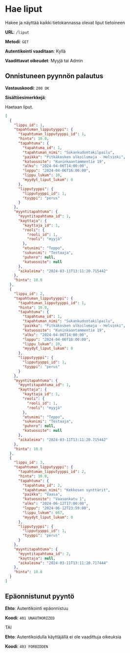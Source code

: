 # Hae liput

Hakee ja näyttää kaikki tietokannassa olevat liput tietoineen

**URL**: `/liput`

**Metodi**: `GET`

**Autentikointi vaaditaan**: Kyllä

**Vaadittavat oikeudet**: Myyjä tai Admin

## Onnistuneen pyynnön palautus

**Vastauskoodi**: `200 OK`

**Sisältöesimerkkejä**:

Haetaan liput.

```json
[
  {
    "lippu_id": 1,
    "tapahtuman_lipputyyppi": {
      "tapahtuman_lipputyyppi_id": 1,
      "hinta": 10.0,
      "tapahtuma": {
        "tapahtuma_id": 1,
        "tapahtuman_nimi": "Sukankudontakilpailu",
        "paikka": "Pitkäkosken ulkoilumaja - Helsinki",
        "katuosoite": "Kuninkaantammentie 19",
        "alku": "2024-04-06T14:00:00",
        "loppu": "2024-04-06T16:00:00",
        "lippu_lukum": 10,
        "myydyt_liput_lukum": 0
      },
      "lipputyyppi": {
        "lipputyyppi_id": 1,
        "tyyppi": "perus"
      }
    },
    "myyntitapahtuma": {
      "myyntitapahtuma_id": 1,
      "kayttaja": {
        "kayttaja_id": 1,
        "rooli": {
          "rooli_id": 1,
          "rooli": "myyjä"
        },
        "etunimi": "Teppo",
        "sukunimi": "Testaaja",
        "puhnro": null,
        "katuosoite": null
      },
      "aikaleima": "2024-03-11T13:11:20.715442"
    },
    "hinta": 10.0
  },
  {
    "lippu_id": 2,
    "tapahtuman_lipputyyppi": {
      "tapahtuman_lipputyyppi_id": 1,
      "hinta": 10.0,
      "tapahtuma": {
        "tapahtuma_id": 1,
        "tapahtuman_nimi": "Sukankudontakilpailu",
        "paikka": "Pitkäkosken ulkoilumaja - Helsinki",
        "katuosoite": "Kuninkaantammentie 19",
        "alku": "2024-04-06T14:00:00",
        "loppu": "2024-04-06T16:00:00",
        "lippu_lukum": 10,
        "myydyt_liput_lukum": 0
      },
      "lipputyyppi": {
        "lipputyyppi_id": 1,
        "tyyppi": "perus"
      }
    },
    "myyntitapahtuma": {
      "myyntitapahtuma_id": 1,
      "kayttaja": {
        "kayttaja_id": 1,
        "rooli": {
          "rooli_id": 1,
          "rooli": "myyjä"
        },
        "etunimi": "Teppo",
        "sukunimi": "Testaaja",
        "puhnro": null,
        "katuosoite": null
      },
      "aikaleima": "2024-03-11T13:11:20.715442"
    },
    "hinta": 10.0
  },
  {
    "lippu_id": 3,
    "tapahtuman_lipputyyppi": {
      "tapahtuman_lipputyyppi_id": 2,
      "hinta": 10.0,
      "tapahtuma": {
        "tapahtuma_id": 2,
        "tapahtuman_nimi": "Kekkosen synttärit",
        "paikka": "Vaasa",
        "katuosoite": "Vaasankatu 1",
        "alku": "2024-06-12T17:00:00",
        "loppu": "2024-06-12T23:59:00",
        "lippu_lukum": 667,
        "myydyt_liput_lukum": 0
      },
      "lipputyyppi": {
        "lipputyyppi_id": 1,
        "tyyppi": "perus"
      }
    },
    "myyntitapahtuma": {
      "myyntitapahtuma_id": 2,
      "kayttaja": null,
      "aikaleima": "2024-03-11T13:11:20.717444"
    },
    "hinta": 10.0
  }
]
```

## Epäonnistunut pyyntö

__Ehto__: Autentikointi epäonnistuu

__Koodi__: `401 UNAUTHORIZED`

TAI

__Ehto__: Autentikoidulla käyttäjällä ei ole vaadittuja oikeuksia

__Koodi__: `403 FORBIDDEN`

